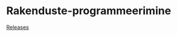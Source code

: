 # Rakenduste-programmeerimine

[Releases](https://github.com/madiote/rakenduste-programmeerimine/releases)